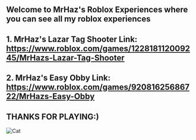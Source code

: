 ##                Welcome to MrHaz's Roblox Experiences where you can see all my roblox experiences

## 1. MrHaz's Lazar Tag Shooter Link: https://www.roblox.com/games/122818112009245/MrHazs-Lazar-Tag-Shooter

## 2. MrHaz's Easy Obby Link: https://www.roblox.com/games/92081625686722/MrHazs-Easy-Obby

##                                       THANKS FOR PLAYING:)

![Cat](IMG_6874.jpg)
